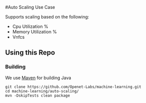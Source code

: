 #Auto Scaling Use Case

Supports scaling based on the following: 
* Cpu Utilization %
* Memory Utilization %
* Vnfcs

Using this Repo
------------------
### Building
We use [Maven](https://maven.apache.org/) for building Java

    git clone https://github.com/Openet-Labs/machine-learning.git
    cd machine-learning/auto-scaling/
    mvn -DskipTests clean package

    
